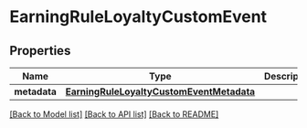# EarningRuleLoyaltyCustomEvent


## Properties
Name | Type | Description | Notes
------------ | ------------- | ------------- | -------------
**metadata** | [**EarningRuleLoyaltyCustomEventMetadata**](EarningRuleLoyaltyCustomEventMetadata.md) |  | [optional] 

[[Back to Model list]](../README.md#documentation-for-models) [[Back to API list]](../README.md#documentation-for-api-endpoints) [[Back to README]](../README.md)


